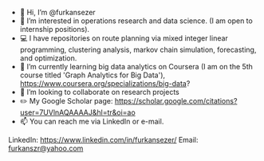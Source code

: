 - 👋 Hi, I’m @furkansezer
- 👀 I’m interested in operations research and data science. (I am open to internship positions).
- :computer: I have repositories on route planning via mixed integer linear programming, clustering analysis, markov chain simulation, forecasting, and optimization. 
- 🌱 I’m currently learning big data analytics on Coursera (I am on the 5th course titled 'Graph Analytics for Big Data'), https://www.coursera.org/specializations/big-data?
- 💞️ I’m looking to collaborate on research projects
- :pencil2: My Google Scholar page: https://scholar.google.com/citations?user=7UVlnAQAAAAJ&hl=tr&oi=ao
- 📫 You can reach me via LinkedIn or e-mail.

LinkedIn: https://www.linkedin.com/in/furkansezer/
Email: furkanszr@yahoo.com


<!---
furkansezer/furkansezer is a ✨ special ✨ repository because its `README.md` (this file) appears on your GitHub profile.
You can click the Preview link to take a look at your changes.
--->
